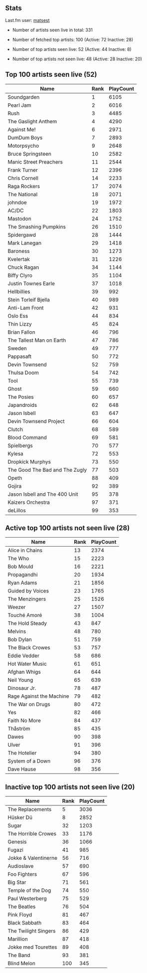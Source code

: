 ## Stats 


Last.fm user: [matsest](https://www.last.fm/user/matsest)

- Number of artists seen live in total: 331

- Number of fetched top artists: 100 (Active: 72 Inactive: 28)

- Number of top artists seen live: 52 (Active: 44 Inactive: 8)

- Number of top artists not seen live: 48 (Active: 28 Inactive: 20)

## Top 100 artists seen live (52)

Name                           | Rank | PlayCount
------------------------------ | ---- | ---------
Soundgarden                    | 1    | 6105     
Pearl Jam                      | 2    | 6016     
Rush                           | 3    | 4485     
The Gaslight Anthem            | 4    | 4290     
Against Me!                    | 6    | 2971     
DumDum Boys                    | 7    | 2893     
Motorpsycho                    | 9    | 2648     
Bruce Springsteen              | 10   | 2582     
Manic Street Preachers         | 11   | 2544     
Frank Turner                   | 12   | 2396     
Chris Cornell                  | 14   | 2233     
Raga Rockers                   | 17   | 2074     
The National                   | 18   | 2071     
johndoe                        | 19   | 1972     
AC/DC                          | 22   | 1803     
Mastodon                       | 24   | 1752     
The Smashing Pumpkins          | 26   | 1510     
Spidergawd                     | 28   | 1444     
Mark Lanegan                   | 29   | 1418     
Baroness                       | 30   | 1273     
Kvelertak                      | 31   | 1226     
Chuck Ragan                    | 34   | 1144     
Biffy Clyro                    | 35   | 1104     
Justin Townes Earle            | 37   | 1018     
Hellbillies                    | 39   | 992      
Stein Torleif Bjella           | 40   | 989      
Anti-Lam Front                 | 42   | 931      
Oslo Ess                       | 44   | 834      
Thin Lizzy                     | 45   | 824      
Brian Fallon                   | 46   | 796      
The Tallest Man on Earth       | 47   | 786      
Sweden                         | 49   | 777      
Pappasaft                      | 50   | 772      
Devin Townsend                 | 52   | 759      
Thulsa Doom                    | 54   | 742      
Tool                           | 55   | 739      
Ghost                          | 59   | 660      
The Posies                     | 60   | 657      
Japandroids                    | 62   | 648      
Jason Isbell                   | 63   | 647      
Devin Townsend Project         | 66   | 604      
Clutch                         | 68   | 589      
Blood Command                  | 69   | 581      
Spielbergs                     | 70   | 577      
Kylesa                         | 72   | 553      
Dropkick Murphys               | 73   | 550      
The Good The Bad and The Zugly | 77   | 503      
Opeth                          | 88   | 409      
Gojira                         | 92   | 389      
Jason Isbell and The 400 Unit  | 95   | 378      
Kaizers Orchestra              | 97   | 371      
deLillos                       | 99   | 353      

## Active top 100 artists not seen live (28)

Name                     | Rank | PlayCount
------------------------ | ---- | ---------
Alice in Chains          | 13   | 2374     
The Who                  | 15   | 2223     
Bob Mould                | 16   | 2221     
Propagandhi              | 20   | 1934     
Ryan Adams               | 21   | 1856     
Guided by Voices         | 23   | 1765     
The Menzingers           | 25   | 1526     
Weezer                   | 27   | 1507     
Touché Amoré             | 38   | 1004     
The Hold Steady          | 43   | 847      
Melvins                  | 48   | 780      
Bob Dylan                | 51   | 759      
The Black Crowes         | 53   | 757      
Eddie Vedder             | 58   | 686      
Hot Water Music          | 61   | 651      
Afghan Whigs             | 64   | 644      
Neil Young               | 65   | 639      
Dinosaur Jr.             | 78   | 487      
Rage Against the Machine | 79   | 482      
The War on Drugs         | 80   | 472      
Yes                      | 82   | 466      
Faith No More            | 84   | 437      
Thåström                 | 85   | 435      
Dawes                    | 90   | 398      
Ulver                    | 91   | 396      
The Hotelier             | 94   | 380      
System of a Down         | 96   | 376      
Dave Hause               | 98   | 356      

## Inactive top 100 artists not seen live (20)

Name                 | Rank | PlayCount
-------------------- | ---- | ---------
The Replacements     | 5    | 3036     
Hüsker Dü            | 8    | 2852     
Sugar                | 32   | 1203     
The Horrible Crowes  | 33   | 1176     
Genesis              | 36   | 1066     
Fugazi               | 41   | 985      
Jokke & Valentinerne | 56   | 716      
Audioslave           | 57   | 690      
Foo Fighters         | 67   | 596      
Big Star             | 71   | 561      
Temple of the Dog    | 74   | 550      
Paul Westerberg      | 75   | 529      
The Beatles          | 76   | 504      
Pink Floyd           | 81   | 467      
Black Sabbath        | 83   | 464      
The Twilight Singers | 86   | 429      
Marillion            | 87   | 418      
Jokke med Tourettes  | 89   | 408      
The Band             | 93   | 381      
Blind Melon          | 100  | 345      
